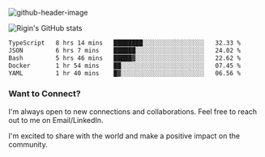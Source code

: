 
![github-header-image](https://github.com/riginoommen/riginoommen/assets/3840244/889cae65-df55-4cda-86cc-bf21bf1f2e96)

![Rigin's GitHub stats](https://github-readme-stats.vercel.app/api?username=riginoommen\&show_icons=true\&show=reviews,discussions_started,discussions_answered,prs_merged,prs_merged_percentage)


<!--START_SECTION:waka-->

```txt
TypeScript   8 hrs 14 mins   ████████░░░░░░░░░░░░░░░░░   32.33 %
JSON         6 hrs 7 mins    ██████░░░░░░░░░░░░░░░░░░░   24.02 %
Bash         5 hrs 46 mins   █████▓░░░░░░░░░░░░░░░░░░░   22.62 %
Docker       1 hr 54 mins    ██░░░░░░░░░░░░░░░░░░░░░░░   07.45 %
YAML         1 hr 40 mins    █▓░░░░░░░░░░░░░░░░░░░░░░░   06.56 %
```

<!--END_SECTION:waka-->

### Want to Connect?

I'm always open to new connections and collaborations. Feel free to reach out to me on Email/LinkedIn.

I'm excited to share with the world and make a positive impact on the community.
